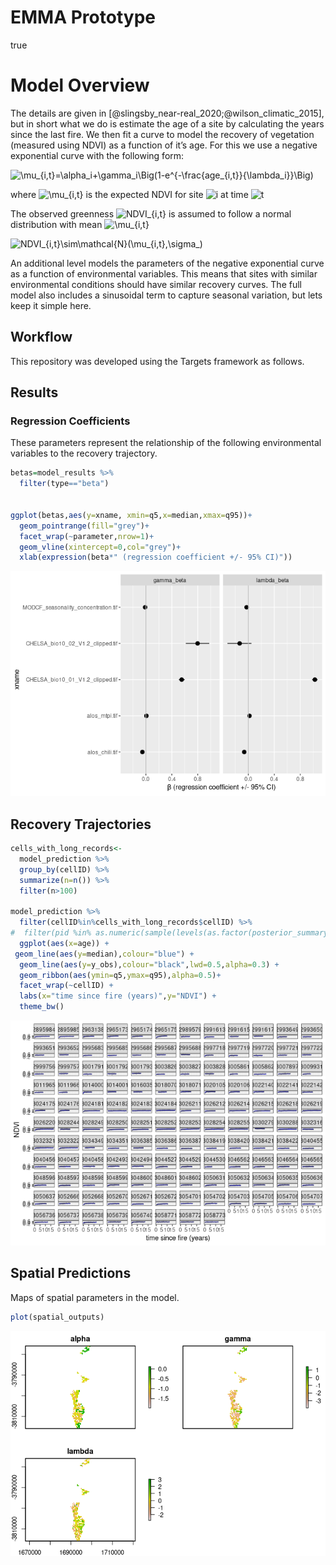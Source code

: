 EMMA Prototype
================
true

# Model Overview

The details are given in
\[@slingsby_near-real_2020;@wilson_climatic_2015\], but in short what we
do is estimate the age of a site by calculating the years since the last
fire. We then fit a curve to model the recovery of vegetation (measured
using NDVI) as a function of it’s age. For this we use a negative
exponential curve with the following form:

![\\mu\_{i,t}=\\alpha_i+\\gamma_i\\Big(1-e^{-\\frac{age\_{i,t}}{\\lambda_i}}\\Big)](https://latex.codecogs.com/png.image?%5Cdpi%7B110%7D&space;%5Cbg_white&space;%5Cmu_%7Bi%2Ct%7D%3D%5Calpha_i%2B%5Cgamma_i%5CBig%281-e%5E%7B-%5Cfrac%7Bage_%7Bi%2Ct%7D%7D%7B%5Clambda_i%7D%7D%5CBig%29 "\mu_{i,t}=\alpha_i+\gamma_i\Big(1-e^{-\frac{age_{i,t}}{\lambda_i}}\Big)")

where
![\\mu\_{i,t}](https://latex.codecogs.com/png.image?%5Cdpi%7B110%7D&space;%5Cbg_white&space;%5Cmu_%7Bi%2Ct%7D "\mu_{i,t}")
is the expected NDVI for site
![i](https://latex.codecogs.com/png.image?%5Cdpi%7B110%7D&space;%5Cbg_white&space;i "i")
at time
![t](https://latex.codecogs.com/png.image?%5Cdpi%7B110%7D&space;%5Cbg_white&space;t "t")

The observed greenness
![NDVI\_{i,t}](https://latex.codecogs.com/png.image?%5Cdpi%7B110%7D&space;%5Cbg_white&space;NDVI_%7Bi%2Ct%7D "NDVI_{i,t}")
is assumed to follow a normal distribution with mean
![\\mu\_{i,t}](https://latex.codecogs.com/png.image?%5Cdpi%7B110%7D&space;%5Cbg_white&space;%5Cmu_%7Bi%2Ct%7D "\mu_{i,t}")

![NDVI\_{i,t}\\sim\\mathcal{N}(\\mu\_{i,t},\\sigma\_)](https://latex.codecogs.com/png.image?%5Cdpi%7B110%7D&space;%5Cbg_white&space;NDVI_%7Bi%2Ct%7D%5Csim%5Cmathcal%7BN%7D%28%5Cmu_%7Bi%2Ct%7D%2C%5Csigma_%29 "NDVI_{i,t}\sim\mathcal{N}(\mu_{i,t},\sigma_)")

An additional level models the parameters of the negative exponential
curve as a function of environmental variables. This means that sites
with similar environmental conditions should have similar recovery
curves. The full model also includes a sinusoidal term to capture
seasonal variation, but lets keep it simple here.

## Workflow

This repository was developed using the Targets framework as follows.

## Results

### Regression Coefficients

These parameters represent the relationship of the following
environmental variables to the recovery trajectory.

``` r
betas=model_results %>% 
  filter(type=="beta")


ggplot(betas,aes(y=xname, xmin=q5,x=median,xmax=q95))+
  geom_pointrange(fill="grey")+
  facet_wrap(~parameter,nrow=1)+
  geom_vline(xintercept=0,col="grey")+
  xlab(expression(beta*" (regression coefficient +/- 95% CI)"))
```

![](index_files/figure-gfm/p1-1.png)<!-- -->

## Recovery Trajectories

``` r
cells_with_long_records<-
  model_prediction %>% 
  group_by(cellID) %>% 
  summarize(n=n()) %>% 
  filter(n>100)

model_prediction %>% 
  filter(cellID%in%cells_with_long_records$cellID) %>% 
#  filter(pid %in% as.numeric(sample(levels(as.factor(posterior_summary$pid)),20))) %>% # just show a few
  ggplot(aes(x=age)) +
 geom_line(aes(y=median),colour="blue") +
  geom_line(aes(y=y_obs),colour="black",lwd=0.5,alpha=0.3) +
  geom_ribbon(aes(ymin=q5,ymax=q95),alpha=0.5)+
  facet_wrap(~cellID) +
  labs(x="time since fire (years)",y="NDVI") +
  theme_bw()
```

![](index_files/figure-gfm/plot-1.png)<!-- -->

## Spatial Predictions

Maps of spatial parameters in the model.

``` r
plot(spatial_outputs)
```

![](index_files/figure-gfm/compare_data2-1.png)<!-- -->
